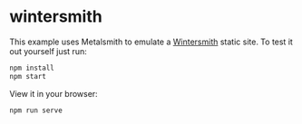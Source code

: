 
# wintersmith

This example uses Metalsmith to emulate a [Wintersmith](http://wintersmith.io) static site. To test it out yourself just run:

```bash
npm install
npm start
```

View it in your browser: 

```bash
npm run serve
```

